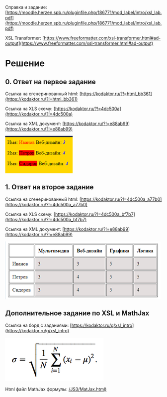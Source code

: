 Справка и задание: [https://moodle.herzen.spb.ru/pluginfile.php/186771/mod_label/intro/xsl_lab.pdf](https://moodle.herzen.spb.ru/pluginfile.php/186771/mod_label/intro/xsl_lab.pdf)

XSL Transformer: [https://www.freeformatter.com/xsl-transformer.html#ad-output](https://www.freeformatter.com/xsl-transformer.html#ad-output)

# Решение

## 0. Ответ на первое задание
Ссылка на сгенеринованный html: [https://kodaktor.ru/?!=html_bb361](https://kodaktor.ru/?!=html_bb361)

Ссылка на XLS схему: [https://kodaktor.ru/?!=4dc500a](https://kodaktor.ru/?!=4dc500a)

Ссылка на XML документ: [https://kodaktor.ru/?!=e88ab99](https://kodaktor.ru/?!=e88ab99)

![Изображение не загрузилось, попробуйте через github](/JS3/img123.png "Результат 1")


## 1. Ответ на второе задание
Ссылка на сгенеринованный html: [https://kodaktor.ru/?!=4dc500a_a77b0](https://kodaktor.ru/?!=4dc500a_a77b0)

Ссылка на XLS схему: [https://kodaktor.ru/?!=4dc500a_bf7b7](https://kodaktor.ru/?!=4dc500a_bf7b7)

Ссылка на XML документ: [https://kodaktor.ru/?!=e88ab99](https://kodaktor.ru/?!=e88ab99)

![Изображение не загрузилось, попробуйте через github](/JS3/img12.png "Результат 1")

## Дополнительное задание по XSL и MathJax

Ссылка на борд с заданиями: [https://kodaktor.ru/g/xsl_intro](https://kodaktor.ru/g/xsl_intro)

![Изображение не загрузилось, поробуйте посмотреть через github](/JS3/sigma.png "Формула")

Html файл MathJax формулы: [/JS3/MatJax.html)](/JS3/MatJax.html)
